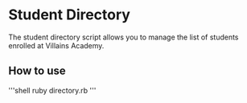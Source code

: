 # Student Directory #

The student directory script allows you to manage the list of students enrolled
at Villains Academy.

## How to use ##

'''shell
ruby directory.rb
'''